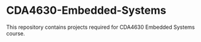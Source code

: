 # CDA4630-Embedded-Systems

This repository contains projects required for CDA4630 Embedded Systems course.
